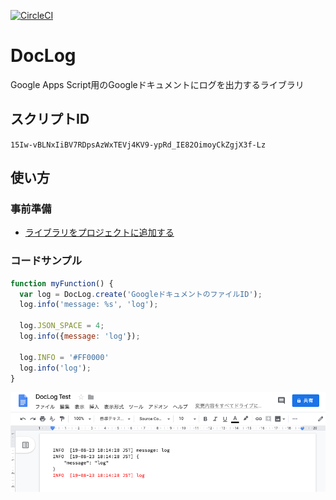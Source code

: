 [![CircleCI](https://circleci.com/gh/andysumi/DocLog.svg?style=svg)](https://circleci.com/gh/andysumi/DocLog)

# DocLog

Google Apps Script用のGoogleドキュメントにログを出力するライブラリ

## スクリプトID

`15Iw-vBLNxIiBV7RDpsAzWxTEVj4KV9-ypRd_IE82OimoyCkZgjX3f-Lz`

## 使い方

### 事前準備

- [ライブラリをプロジェクトに追加する](https://developers.google.com/apps-script/guides/libraries)

### コードサンプル

```js
function myFunction() {
  var log = DocLog.create('GoogleドキュメントのファイルID');
  log.info('message: %s', 'log');

  log.JSON_SPACE = 4;
  log.info({message: 'log'});

  log.INFO = '#FF0000'
  log.info('log');
}
```

![screenshot.png](screenshot.png)
